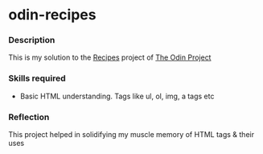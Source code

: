 # odin-recipes

### Description
This is my solution to the [Recipes](https://www.theodinproject.com/lessons/foundations-recipes) project of [The Odin Project](https://www.theodinproject.com/)

### Skills required

- Basic HTML understanding. Tags like ul, ol, img, a tags etc

### Reflection
This project helped in solidifying my muscle memory of HTML tags & their uses